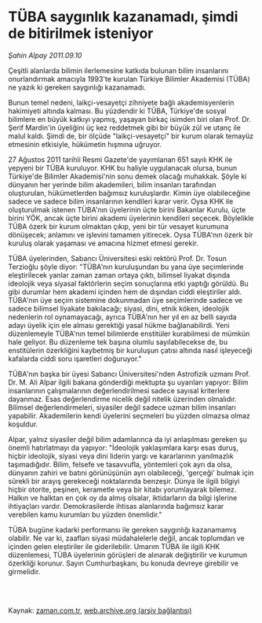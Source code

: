 # TÜBA saygınlık kazanamadı, şimdi de bitirilmek isteniyor

*Şahin Alpay 2011.09.10*

<td class="columnist-detail">
<p>Çeşitli alanlarda bilimin ilerlemesine katkıda bulunan bilim insanlarını onurlandırmak amacıyla 1993'te kurulan Türkiye Bilimler Akademisi (TÜBA) ne yazık ki gereken saygınlığı kazanamadı.</p>
<p>
<div id="haberMetinDiv">
<p>Bunun temel nedeni, laikçi-vesayetçi zihniyete bağlı akademisyenlerin hakimiyeti altında kalması. Bu yüzdendir ki TÜBA, Türkiye'de sosyal bilimlere en büyük katkıyı yapmış, yaşayan birkaç isimden biri olan Prof. Dr. Şerif Mardin'in üyeliğini üç kez reddetmek gibi bir büyük zül ve utanç ile malul kaldı. Şimdi de, bir ölçüde "laikçi-vesayetçi" bir kurum olarak temayüz etmesinin etkisiyle, hükümetin hışmına uğruyor.
<p>27 Ağustos 2011 tarihli Resmi Gazete'de yayımlanan 651 sayılı KHK ile yepyeni bir TÜBA kuruluyor. KHK bu haliyle uygulanacak olursa, bunun Türkiye'de Bilimler Akademisi'nin sonu demek olacağı muhakkak. Şöyle ki dünyanın her yerinde bilim akademileri, bilim insanları tarafından oluşturulan, hükümetlerden bağımsız kuruluşlardır. Kimin üye olabileceğine sadece ve sadece bilim insanlarının kendileri karar verir. Oysa KHK ile oluşturulmak istenen TÜBA'nın üyelerinin üçte birini Bakanlar Kurulu, üçte birini YÖK, ancak üçte birini akademi üyelerinin kendileri seçecek. Böylelikle TÜBA özerk bir kurum olmaktan çıkıp, yeni bir tür vesayet kurumuna dönüşecek; anlamını ve işlevini tamamen yitirecek. Oysa TÜBA'nın özerk bir kuruluş olarak yaşaması ve amacına hizmet etmesi gerekir.
<p>TÜBA üyelerinden, Sabancı Üniversitesi eski rektörü Prof. Dr. Tosun Terzioğlu şöyle diyor: "TÜBA'nın kuruluşundan bu yana üye seçimlerinde eleştirilecek yanlar zaman zaman ortaya çıktı, bilimsel liyakat dışında ideolojik veya siyasal faktörlerin seçim sonuçlarına etki yaptığı görüldü. Bu gibi durumlar hem akademi içinden hem de dışından ciddi eleştiriler aldı. TÜBA'nın üye seçim sistemine dokunmadan üye seçimlerinde sadece ve sadece bilimsel liyakate bakılacağı; siyasi, dini, etnik köken, ideolojik nedenlerin rol oynamayacağı, ayrıca TÜBA'nın her yıl en az belli sayıda adayı üyelik için ele alması gerektiği yasal hükme bağlanabilirdi. Yeni düzenlemeyle TÜBA'nın temel bilimlerde enstitüler kurabilmesi de mümkün hale geliyor. Bu düzenleme tek başına olumlu sayılabilecekse de, bu enstitülerin özerkliğini kaybetmiş bir kuruluşun çatısı altında nasıl işleyeceği kafalarda ciddi soru işaretleri doğuruyor."
<p>TÜBA'nın başka bir üyesi Sabancı Üniversitesi'nden Astrofizik uzmanı Prof. Dr. M. Ali Alpar ilgili bakana gönderdiği mektupta şu uyarıları yapıyor: Bilim insanlarının çalışmalarının değerlendirilmesi sadece sayısal kriterlere dayanmaz. Esas değerlendirme nicelik değil nitelik üzerinden olmalıdır. Bilimsel değerlendirmeleri, siyasiler değil sadece uzman bilim insanları yapabilir. Akademilerin kendi üyelerini seçmeleri bu yüzden olmazsa olmaz koşuldur.
<p>Alpar, yalnız siyasiler değil bilim adamlarınca da iyi anlaşılması gereken şu önemli hatırlatmayı da yapıyor: "İdeolojik yaklaşımlara karşı esas duruş, hiçbir ideolojik, siyasi veya dini liderin yargı ve kararlarının yanılmazlık taşımadığıdır. Bilim, felsefe ve tasavvufla, yöntemleri çok ayrı da olsa, dünyanın zahiri ve batıni görünüşünün ayrı olabileceği, 'gerçeği' bulmak için sürekli bir arayış gerekeceği noktalarında benzeşir. Dünya ile ilgili bilgiyi hiçbir otorite, peşinen, kerametle veya bir kitabı yorumlayarak bilemez. Halkın ve halktan en çok oy da almış olsalar, iktidarların da bilgi işlerine ihtiyaçları vardır. Demokrasilerde ihtisas alanlarında bağımsız karar verebilen kamu kurumları bu yüzden önemlidir."
<p>TÜBA bugüne kadarki performansı ile gereken saygınlığı kazanamamış olabilir. Ne var ki, zaafları siyasi müdahalelerle değil, ancak toplumdan ve içinden gelen eleştiriler ile giderilebilir. Umarım TÜBA ile ilgili KHK düzenlemesi, TÜBA üyelerinin görüşleri de alınarak değiştirilir ve kurumun özerkliği korunur. Sayın Cumhurbaşkanı, bu konuda devreye girebilir ve girmelidir. </p></p></p></p></p></p></div>
</p>


<p><br>
		 </br></p></td>

Kaynak: [zaman.com.tr](http://zaman.com.tr/yazar.do?yazino=1178135), [web.archive.org (arşiv bağlantısı)](http://web.archive.org/web/20111220094650/http://zaman.com.tr/yazar.do?yazino=1178135)
